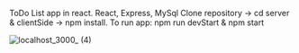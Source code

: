 ToDo List app in react. 
React, Express, MySql
Clone repository -> cd server & clientSide -> npm install.
To run app: npm run devStart & npm start

![localhost_3000_ (4)](https://user-images.githubusercontent.com/61433996/135618974-0c4b115d-7050-4911-937b-de56351d3de8.png)
